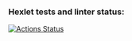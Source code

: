 ### Hexlet tests and linter status:
[![Actions Status](https://github.com/Vladyan0011/data-analytics-project-96/actions/workflows/hexlet-check.yml/badge.svg)](https://github.com/Vladyan0011/data-analytics-project-96/actions)